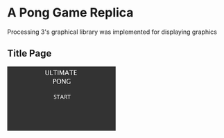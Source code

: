 # A Pong Game Replica 

Processing 3's graphical library was implemented for displaying graphics 

## Title Page
<img src = "Pong/TitleScreen.png" width=250 style="float: left; margin-right: 10px;"/> 
